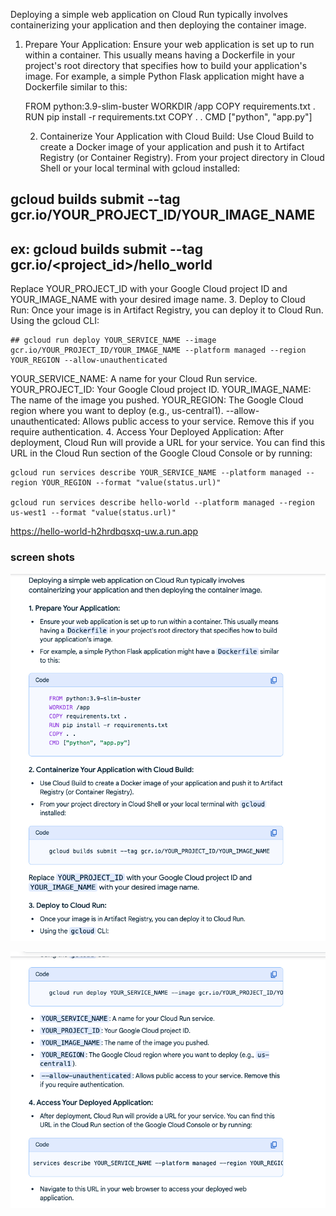 Deploying a simple web application on Cloud Run typically involves containerizing your application and then deploying the container image.
1. Prepare Your Application:
Ensure your web application is set up to run within a container. This usually means having a Dockerfile in your project's root directory that specifies how to build your application's image.
For example, a simple Python Flask application might have a Dockerfile similar to this:

    FROM python:3.9-slim-buster
    WORKDIR /app
    COPY requirements.txt .
    RUN pip install -r requirements.txt
    COPY . .
    CMD ["python", "app.py"]

    2. Containerize Your Application with Cloud Build:
Use Cloud Build to create a Docker image of your application and push it to Artifact Registry (or Container Registry).
From your project directory in Cloud Shell or your local terminal with gcloud installed:

  ##  gcloud builds submit --tag gcr.io/YOUR_PROJECT_ID/YOUR_IMAGE_NAME

  ## ex: gcloud builds submit --tag gcr.io/<project_id>/hello_world
Replace YOUR_PROJECT_ID with your Google Cloud project ID and YOUR_IMAGE_NAME with your desired image name.
3. Deploy to Cloud Run:
Once your image is in Artifact Registry, you can deploy it to Cloud Run.
Using the gcloud CLI:

    ## gcloud run deploy YOUR_SERVICE_NAME --image gcr.io/YOUR_PROJECT_ID/YOUR_IMAGE_NAME --platform managed --region YOUR_REGION --allow-unauthenticated

YOUR_SERVICE_NAME: A name for your Cloud Run service.
YOUR_PROJECT_ID: Your Google Cloud project ID.
YOUR_IMAGE_NAME: The name of the image you pushed.
YOUR_REGION: The Google Cloud region where you want to deploy (e.g., us-central1).
--allow-unauthenticated: Allows public access to your service. Remove this if you require authentication.
4. Access Your Deployed Application:
After deployment, Cloud Run will provide a URL for your service. You can find this URL in the Cloud Run section of the Google Cloud Console or by running:

    gcloud run services describe YOUR_SERVICE_NAME --platform managed --region YOUR_REGION --format "value(status.url)"

    gcloud run services describe hello-world --platform managed --region us-west1 --format "value(status.url)"
https://hello-world-h2hrdbqsxq-uw.a.run.app

### screen shots ####


![alt text](image-1.png)

![alt text](image-2.png)
